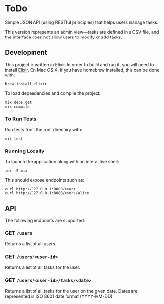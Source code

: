 # ToDo

Simple JSON API (using RESTful principles) that helps users manage tasks.

This version represents an admin view—tasks are defined in a CSV file,
and the interface does not allow users to modify or add tasks.

## Development

This project is written in Elixir. In order to build and run it, you will need
to install [Elixir](http://elixir-lang.org/install.html). On Mac OS X, if you
have homebrew installed, this can be done with:
```
brew install elixir
```

To load dependencies and compile the project:
```
mix deps.get
mix compile
```

### To Run Tests

Run tests from the root directory with:
```
mix test
```

### Running Locally

To launch the application along with an interactive shell:
```
iex -S mix
```

This should expose endpoints such as:
```
curl http://127.0.0.1:8080/users
curl http://127.0.0.1:8080/users/alice
```

## API

The following endpoints are supported.

### GET `/users`

Returns a list of all users.

### GET `/users/<user-id>`

Returns a list of all tasks for the user.

### GET `/users/<user-id>/tasks/<date>`

Returns a list of all tasks for the user on the given date. Dates are
represented in ISO 8601 date format (YYYY-MM-DD).
